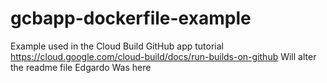 # gcbapp-dockerfile-example
Example used in the Cloud Build GitHub app tutorial
https://cloud.google.com/cloud-build/docs/run-builds-on-github
Will alter the readme file
Edgardo Was here
